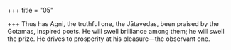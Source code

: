 +++
title = "05"

+++
Thus has Agni, the truthful one, the Jātavedas, been praised by the  Gotamas, inspired poets.
He will swell brilliance among them; he will swell the prize. He drives to  prosperity at his pleasure—the observant one.